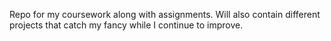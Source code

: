 Repo for my coursework along with assignments. Will also contain different projects that catch my fancy while I continue to improve.
